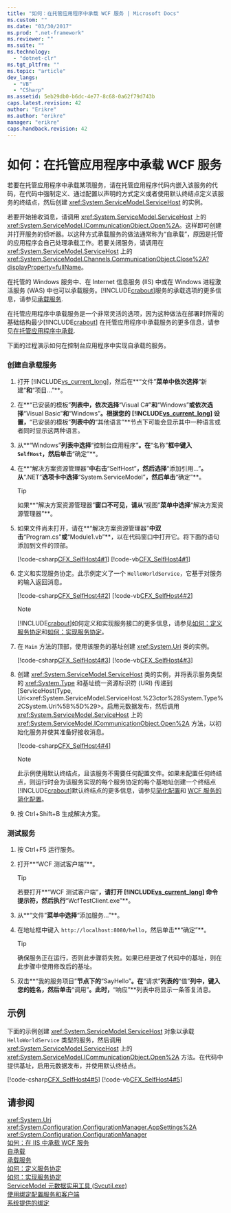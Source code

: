 ```yaml
---
title: "如何：在托管应用程序中承载 WCF 服务 | Microsoft Docs"
ms.custom: ""
ms.date: "03/30/2017"
ms.prod: ".net-framework"
ms.reviewer: ""
ms.suite: ""
ms.technology: 
  - "dotnet-clr"
ms.tgt_pltfrm: ""
ms.topic: "article"
dev_langs: 
  - "VB"
  - "CSharp"
ms.assetid: 5eb29db0-b6dc-4e77-8c68-0a62f79d743b
caps.latest.revision: 42
author: "Erikre"
ms.author: "erikre"
manager: "erikre"
caps.handback.revision: 42
---
```

# 如何：在托管应用程序中承载 WCF 服务
若要在托管应用程序中承载某项服务，请在托管应用程序代码内嵌入该服务的代码，在代码中强制定义、通过配置以声明的方式定义或者使用默认终结点定义该服务的终结点，然后创建 <xref:System.ServiceModel.ServiceHost> 的实例。  
  
 若要开始接收消息，请调用 <xref:System.ServiceModel.ServiceHost> 上的 <xref:System.ServiceModel.ICommunicationObject.Open%2A>。这样即可创建并打开服务的侦听器。以这种方式承载服务的做法通常称为“自承载”，原因是托管的应用程序会自己处理承载工作。若要关闭服务，请调用在 <xref:System.ServiceModel.ServiceHost> 上的 <xref:System.ServiceModel.Channels.CommunicationObject.Close%2A?displayProperty=fullName>。  
  
 在托管的 Windows 服务中、在 Internet 信息服务 \(IIS\) 中或在 Windows 进程激活服务 \(WAS\) 中也可以承载服务。[!INCLUDE[crabout](../../../includes/crabout-md.md)]服务的承载选项的更多信息，请参见[承载服务](../../../docs/framework/wcf/hosting-services.md).  
  
 在托管应用程序中承载服务是一个非常灵活的选项，因为这种做法在部署时所需的基础结构最少[!INCLUDE[crabout](../../../includes/crabout-md.md)] 在托管应用程序中承载服务的更多信息，请参见[在托管应用程序中承载](../../../docs/framework/wcf/feature-details/hosting-in-a-managed-application.md).  
  
 下面的过程演示如何在控制台应用程序中实现自承载的服务。  
  
### 创建自承载服务  
  
1.  打开 [!INCLUDE[vs_current_long](../../../includes/vs-current-long-md.md)]，然后在**“文件”**菜单中依次选择**“新建”**和**“项目…”**。  
  
2.  在**“已安装的模板”**列表中，依次选择**“Visual C\#”**和**“Windows”**或依次选择**“Visual Basic”**和**“Windows”**。根据您的 [!INCLUDE[vs_current_long](../../../includes/vs-current-long-md.md)] 设置，**“已安装的模板”**列表中的**“其他语言”**节点下可能会显示其中一种语言或者同时显示这两种语言。  
  
3.  从**“Windows”**列表中选择**“控制台应用程序”**。在**“名称”**框中键入 `SelfHost`，然后单击**“确定”**。  
  
4.  在**“解决方案资源管理器”**中右击**“SelfHost”**，然后选择**“添加引用…”**。从**“.NET”**选项卡中选择**“System.ServiceModel”**，然后单击**“确定”**。  
  
    > [!TIP]
    >  如果**“解决方案资源管理器”**窗口不可见，请从**“视图”**菜单中选择**“解决方案资源管理器”**。  
  
5.  如果文件尚未打开，请在**“解决方案资源管理器”**中双击**“Program.cs”**或**“Module1.vb”**，以在代码窗口中打开它。将下面的语句添加到文件的顶部。  
  
     [!code-csharp[CFX_SelfHost4#1](../../../samples/snippets/csharp/VS_Snippets_CFX/cfx_selfhost4/cs/program.cs#1)]
     [!code-vb[CFX_SelfHost4#1](../../../samples/snippets/visualbasic/VS_Snippets_CFX/cfx_selfhost4/vb/module1.vb#1)]  
  
6.  定义和实现服务协定。此示例定义了一个 `HelloWorldService`，它基于对服务的输入返回消息。  
  
     [!code-csharp[CFX_SelfHost4#2](../../../samples/snippets/csharp/VS_Snippets_CFX/cfx_selfhost4/cs/program.cs#2)]
     [!code-vb[CFX_SelfHost4#2](../../../samples/snippets/visualbasic/VS_Snippets_CFX/cfx_selfhost4/vb/module1.vb#2)]  
  
    > [!NOTE]
    >  [!INCLUDE[crabout](../../../includes/crabout-md.md)]如何定义和实现服务接口的更多信息，请参见[如何：定义服务协定](../../../docs/framework/wcf/how-to-define-a-wcf-service-contract.md)和[如何：实现服务协定](../../../docs/framework/wcf/how-to-implement-a-wcf-contract.md)。  
  
7.  在 `Main` 方法的顶部，使用该服务的基址创建 <xref:System.Uri> 类的实例。  
  
     [!code-csharp[CFX_SelfHost4#3](../../../samples/snippets/csharp/VS_Snippets_CFX/cfx_selfhost4/cs/program.cs#3)]
     [!code-vb[CFX_SelfHost4#3](../../../samples/snippets/visualbasic/VS_Snippets_CFX/cfx_selfhost4/vb/module1.vb#3)]  
  
8.  创建 <xref:System.ServiceModel.ServiceHost> 类的实例，并将表示服务类型的 <xref:System.Type> 和基址统一资源标识符 \(URI\) 传递到 [ServiceHost\(Type, Uri\<xref:System.ServiceModel.ServiceHost.%23ctor%28System.Type%2CSystem.Uri%5B%5D%29>。启用元数据发布，然后调用 <xref:System.ServiceModel.ServiceHost> 上的 <xref:System.ServiceModel.ICommunicationObject.Open%2A> 方法，以初始化服务并使其准备好接收消息。  
  
     [!code-csharp[CFX_SelfHost4#4](../../../samples/snippets/csharp/VS_Snippets_CFX/cfx_selfhost4/cs/program.cs#4)]
     <!-- TODO: review snippet reference [!code-vb[CFX_SelfHost4#4](../../../samples/snippets/visualbasic/VS_Snippets_CFX/cfx_selfhost4/vb/module1.vb#4)]  -->  
  
    > [!NOTE]
    >  此示例使用默认终结点，且该服务不需要任何配置文件。如果未配置任何终结点，则运行时会为该服务实现的每个服务协定的每个基地址创建一个终结点[!INCLUDE[crabout](../../../includes/crabout-md.md)]默认终结点的更多信息，请参见[简化配置](../../../docs/framework/wcf/simplified-configuration.md)和 [WCF 服务的简化配置](../../../docs/framework/wcf/samples/simplified-configuration-for-wcf-services.md)。  
  
9. 按 Ctrl\+Shift\+B 生成解决方案。  
  
### 测试服务  
  
1.  按 Ctrl\+F5 运行服务。  
  
2.  打开**“WCF 测试客户端”**。  
  
    > [!TIP]
    >  若要打开**“WCF 测试客户端”**，请打开 [!INCLUDE[vs_current_long](../../../includes/vs-current-long-md.md)] 命令提示符，然后执行**“WcfTestClient.exe”**。  
  
3.  从**“文件”**菜单中选择**“添加服务...”**。  
  
4.  在地址框中键入 `http://localhost:8080/hello`，然后单击**“确定”**。  
  
    > [!TIP]
    >  确保服务正在运行，否则此步骤将失败。如果已经更改了代码中的基址，则在此步骤中使用修改后的基址。  
  
5.  双击**“我的服务项目”**节点下的**“SayHello”**。在**“请求”**列表的**“值”**列中，键入您的姓名，然后单击**“调用”**。此时，**“响应”**列表中将显示一条答复消息。  
  
## 示例  
 下面的示例创建 <xref:System.ServiceModel.ServiceHost> 对象以承载 `HelloWorldService` 类型的服务，然后调用 <xref:System.ServiceModel.ServiceHost> 上的 <xref:System.ServiceModel.ICommunicationObject.Open%2A> 方法。在代码中提供基址，启用元数据发布，并使用默认终结点。  
  
 [!code-csharp[CFX_SelfHost4#5](../../../samples/snippets/csharp/VS_Snippets_CFX/cfx_selfhost4/cs/program.cs#5)]
 [!code-vb[CFX_SelfHost4#5](../../../samples/snippets/visualbasic/VS_Snippets_CFX/cfx_selfhost4/vb/module1.vb#5)]  
  
## 请参阅  
 <xref:System.Uri>   
 <xref:System.Configuration.ConfigurationManager.AppSettings%2A>   
 <xref:System.Configuration.ConfigurationManager>   
 [如何：在 IIS 中承载 WCF 服务](../../../docs/framework/wcf/feature-details/how-to-host-a-wcf-service-in-iis.md)   
 [自承载](../../../docs/framework/wcf/samples/self-host.md)   
 [承载服务](../../../docs/framework/wcf/hosting-services.md)   
 [如何：定义服务协定](../../../docs/framework/wcf/how-to-define-a-wcf-service-contract.md)   
 [如何：实现服务协定](../../../docs/framework/wcf/how-to-implement-a-wcf-contract.md)   
 [ServiceModel 元数据实用工具 \(Svcutil.exe\)](../../../docs/framework/wcf/servicemodel-metadata-utility-tool-svcutil-exe.md)   
 [使用绑定配置服务和客户端](../../../docs/framework/wcf/using-bindings-to-configure-services-and-clients.md)   
 [系统提供的绑定](../../../docs/framework/wcf/system-provided-bindings.md)